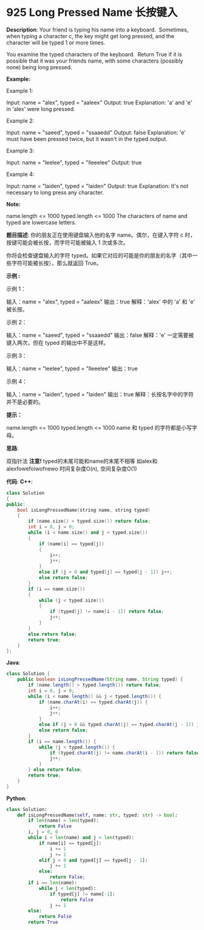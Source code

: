 # 925 Long Pressed Name 长按键入

__Description__:
Your friend is typing his name into a keyboard.  Sometimes, when typing a character c, the key might get long pressed, and the character will be typed 1 or more times.

You examine the typed characters of the keyboard.  Return True if it is possible that it was your friends name, with some characters (possibly none) being long pressed.

__Example:__

Example 1:

Input: name = "alex", typed = "aaleex"
Output: true
Explanation: 'a' and 'e' in 'alex' were long pressed.

Example 2:

Input: name = "saeed", typed = "ssaaedd"
Output: false
Explanation: 'e' must have been pressed twice, but it wasn't in the typed output.

Example 3:

Input: name = "leelee", typed = "lleeelee"
Output: true

Example 4:

Input: name = "laiden", typed = "laiden"
Output: true
Explanation: It's not necessary to long press any character.

__Note:__

name.length <= 1000
typed.length <= 1000
The characters of name and typed are lowercase letters.

__题目描述__:
你的朋友正在使用键盘输入他的名字 name。偶尔，在键入字符 c 时，按键可能会被长按，而字符可能被输入 1 次或多次。

你将会检查键盘输入的字符 typed。如果它对应的可能是你的朋友的名字（其中一些字符可能被长按），那么就返回 True。

__示例 :__

示例 1：

输入：name = "alex", typed = "aaleex"
输出：true
解释：'alex' 中的 'a' 和 'e' 被长按。

示例 2：

输入：name = "saeed", typed = "ssaaedd"
输出：false
解释：'e' 一定需要被键入两次，但在 typed 的输出中不是这样。

示例 3：

输入：name = "leelee", typed = "lleeelee"
输出：true

示例 4：

输入：name = "laiden", typed = "laiden"
输出：true
解释：长按名字中的字符并不是必要的。

__提示：__

name.length <= 1000
typed.length <= 1000
name 和 typed 的字符都是小写字母。

__思路__:

双指针法
__注意!__
typed的末尾可能和name的末尾不相等
如alex和alexfowefoiwofnewo
时间复杂度O(n), 空间复杂度O(1)

__代码__:
__C++__:

```C++
class Solution 
{
public:
    bool isLongPressedName(string name, string typed) 
    {
        if (name.size() > typed.size()) return false;
        int i = 0, j = 0;
        while (i < name.size() and j < typed.size()) 
        {
            if (name[i] == typed[j]) 
            {
                i++;
                j++;
            }
            else if (j > 0 and typed[j] == typed[j - 1]) j++;
            else return false;
        }
        if (i == name.size()) 
        {
            while (j < typed.size()) 
            {
                if (typed[j] != name[i - 1]) return false;
                j++;
            }
        } 
        else return false;
        return true;
    }
};
```

__Java__:

```Java
class Solution {
    public boolean isLongPressedName(String name, String typed) {
        if (name.length() > typed.length()) return false;
        int i = 0, j = 0;
        while (i < name.length() && j < typed.length()) {
            if (name.charAt(i) == typed.charAt(j)) {
                i++;
                j++;
            }
            else if (j > 0 && typed.charAt(j) == typed.charAt(j - 1)) j++;
            else return false;
        }
        if (i == name.length()) {
            while (j < typed.length()) {
                if (typed.charAt(j) != name.charAt(i - 1)) return false;
                j++;
            }
        } else return false;
        return true;
    }
}
```

__Python__:

```Python
class Solution:
    def isLongPressedName(self, name: str, typed: str) -> bool:
        if len(name) > len(typed):
            return False
        i, j = 0, 0
        while i < len(name) and j < len(typed):
            if name[i] == typed[j]:
                i += 1
                j += 1
            elif j > 0 and typed[j] == typed[j - 1]:
                j += 1
            else:
                return False;
        if i == len(name):
            while j < len(typed):
                if typed[j] != name[-1]:
                    return False
                j += 1
        else:
            return False
        return True
```
